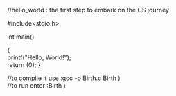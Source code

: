 //hello_world : the first step to embark on the CS journey                       
                                  
#include<stdio.h>                       
                      
int main()                     
                     
{                       
printf("Hello, World!");                                          
return (0);
}                     
                                   
//to compile it use :gcc -o Birth.c Birth )                                       
//to run enter :Birth )                                      
